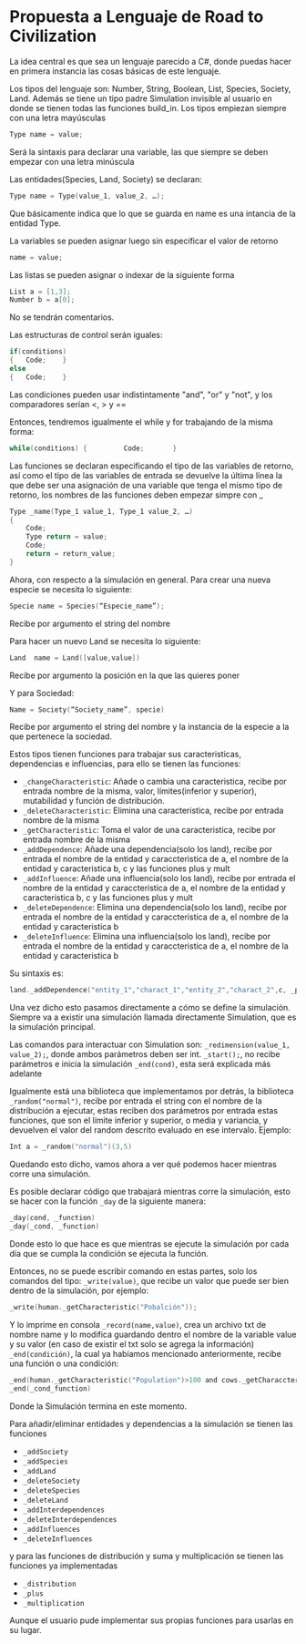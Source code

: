 # Propuesta a Lenguaje de Road to Civilization

La idea central es que sea un lenguaje parecido a C#, donde puedas hacer en primera instancia las cosas básicas de este lenguaje.

Los tipos del lenguaje son: Number, String, Boolean, List, Species, Society, Land. Además se tiene un tipo padre Simulation invisible al usuario en donde se tienen todas las funciones build_in. Los tipos empiezan siempre con una letra mayúsculas

``` c
Type name = value;
```
Será la sintaxis para declarar una variable, las que siempre se deben empezar con una letra minúscula

Las entidades(Species, Land, Society) se declaran: 
``` c
Type name = Type(value_1, value_2, …);
```
Que básicamente indica que lo que se guarda en name es una intancia de la entidad Type.

La variables se pueden asignar luego sin especificar el valor de retorno
``` c
name = value;
```

Las listas se pueden asignar o indexar de la siguiente forma
```c
List a = [1,3];
Number b = a[0];
```

No se tendrán comentarios.

Las estructuras de control serán iguales:
``` c
if(conditions)
{	Code;    }
else
{	Code;    }
```

Las condiciones pueden usar indistintamente "and", "or" y "not", y los comparadores serían <, > y ==

Entonces, tendremos igualmente el while y for trabajando de la misma forma:
``` c
while(conditions) {         Code;       }
```

Las funciones se declaran especificando el tipo de las variables de retorno, así como el tipo de las variables de entrada se devuelve la última línea la que debe ser una asignación de una variable que tenga el mismo tipo de retorno, los nombres de las funciones deben empezar simpre con _
``` c
Type _name(Type_1 value_1, Type_1 value_2, …)
{
	Code;
	Type return = value;
	Code;
	return = return_value;
}
```

Ahora, con respecto a la simulación en general.
Para crear una nueva especie se necesita lo siguiente:
``` c
Specie name = Species(“Especie_name”);
``` 
Recibe por argumento el string del nombre

Para hacer un nuevo Land se necesita lo siguiente:
``` c
Land  name = Land([value,value])
```
Recibe por argumento la posición en la que las quieres poner

Y para Sociedad:
``` c
Name = Society(“Society_name”, specie)
```
Recibe por argumento el string del nombre y la instancia de la especie a la que pertenece la sociedad.

Estos tipos tienen funciones para trabajar sus caracteristicas, dependencias e influencias, para ello se tienen las funciones:
* ``_changeCharacteristic``: Añade o cambia una caracteristica, recibe por entrada nombre de la misma, valor, límites(inferior y superior), mutabilidad y función de distribución.
* ``_deleteCharacteristic``: Elimina una caracteristica, recibe por entrada nombre de la misma
* ``_getCharacteristic``: Toma el valor de una caracteristica, recibe por entrada nombre de la misma
* ``_addDependence``: Añade una dependencia(solo los land), recibe por entrada el nombre de la entidad y caraccteristica de a, el nombre de la entidad y caracteristica b, c y las funciones plus y mult
* ``_addInfluence``: Añade una influencia(solo los land), recibe por entrada el nombre de la entidad y caraccteristica de a, el nombre de la entidad y caracteristica b, c y las funciones plus y mult
* ``_deleteDependence``: Elimina una dependencia(solo los land), recibe por entrada el nombre de la entidad y caraccteristica de a, el nombre de la entidad y caracteristica b
* ``_deleteInfluence``: Elimina una influencia(solo los land), recibe por entrada el nombre de la entidad y caraccteristica de a, el nombre de la entidad y caracteristica b

Su sintaxis es:
``` c
land._addDependence("entity_1","charact_1","entity_2","charact_2",c, _plus, _mult);
```

Una vez dicho esto pasamos directamente a cómo se define la simulación.
Siempre va a existir una simulación llamada directamente Simulation, que es la simulación principal.

Las comandos para interactuar con Simulation son:
``_redimension(value_1, value_2);``, donde ambos parámetros deben ser int.
``_start();``, no recibe parámetros e inicia la simulación
``_end(cond)``, esta será explicada más adelante

Igualmente está una biblioteca que implementamos por detrás, la biblioteca ``_random("normal")``, recibe por entrada el string con el nombre de la distribución a ejecutar, estas reciben dos parámetros por entrada estas funciones, que son el límite inferior y superior, o media y variancia, y devuelven el valor del random descrito evaluado en ese intervalo.
Ejemplo:
``` c
Int a = _random("normal")(3,5)
```


Quedando esto dicho, vamos ahora a ver qué podemos hacer mientras corre una simulación.

Es posible declarar código que trabajará mientras corre la simulación, esto se hacer con la función ``_day`` de la siguiente manera:
``` c
_day(cond, _function)
_day(_cond, _function)
```
Donde esto lo que hace es que mientras se ejecute la simulación por cada día que se cumpla la condición se ejecuta la función.

Entonces, no se puede escribir comando en estas partes, solo los comandos del tipo:
``_write(value)``, que recibe un valor que puede ser bien dentro de la simulación, por ejemplo:
``` c
_write(human._getCharacteristic("Pobalción"));
```
Y lo imprime en consola
``_record(name,value)``, crea un archivo txt de nombre name y lo modifica guardando dentro el nombre de la variable value y su valor (en caso de existir el txt solo se agrega la información)
``_end(condición)``, la cual ya habíamos mencionado anteriormente, recibe una función o una condición:
``` c
_end(human._getCharacteristic("Population")>100 and cows._getCharaccteristic("Population")>50)
_end(_cond_function)
```
Donde la Simulación termina en este momento.

Para añadir/eliminar entidades y dependencias a la simulación se tienen las funciones
* ``_addSociety``
* ``_addSpecies``
* ``_addLand``
* ``_deleteSociety``
* ``_deleteSpecies``
* ``_deleteLand``
* ``_addInterdependences``
* ``_deleteInterdependences``
* ``_addInfluences``
* ``_deleteInfluences``

y para las funciones de distribución y suma y multiplicación se tienen las funciones ya implementadas
* ``_distribution``
* ``_plus``
* ``_multiplication``

Aunque el usuario pude implementar sus propias funciones para usarlas en su lugar.